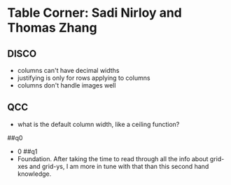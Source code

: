 # Table Corner: Sadi Nirloy and Thomas Zhang
## DISCO
- columns can't have decimal widths
- justifying is only for rows applying to columns
- columns don't handle images well
## QCC
- what is the default column width, like a ceiling function?

##q0
- 0
##q1
- Foundation. After taking the time to read through all the info about grid-xes and grid-ys, I am more in tune with that than this second hand knowledge.